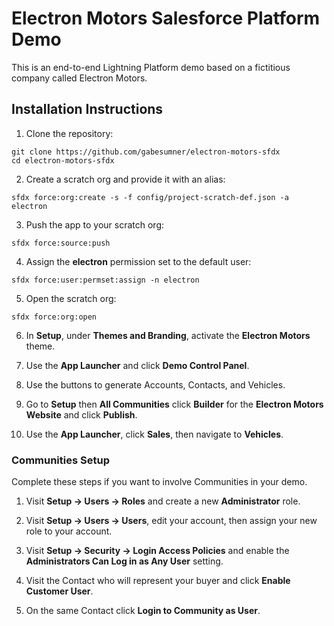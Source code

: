 # Electron Motors Salesforce Platform Demo

This is an end-to-end Lightning Platform demo based on a fictitious company called Electron Motors.

## Installation Instructions

1. Clone the repository:

```
git clone https://github.com/gabesumner/electron-motors-sfdx
cd electron-motors-sfdx
```

2. Create a scratch org and provide it with an alias:

  ```
  sfdx force:org:create -s -f config/project-scratch-def.json -a electron
  ```

3. Push the app to your scratch org:

  ```
  sfdx force:source:push
  ```

4. Assign the **electron** permission set to the default user:

  ```
  sfdx force:user:permset:assign -n electron
  ```

5. Open the scratch org:

  ```
  sfdx force:org:open
  ```

6. In **Setup**, under **Themes and Branding**, activate the **Electron Motors** theme.

7. Use the **App Launcher** and click **Demo Control Panel**.

8. Use the buttons to generate Accounts, Contacts, and Vehicles.

9. Go to **Setup** then **All Communities** click **Builder** for the **Electron Motors Website** and click **Publish**.

10. Use the **App Launcher**, click **Sales**, then navigate to **Vehicles**.

### Communities Setup

Complete these steps if you want to involve Communities in your demo.

1. Visit **Setup -> Users -> Roles** and create a new **Administrator** role.

2. Visit **Setup -> Users -> Users**, edit your account, then assign your new role to your account.

3. Visit **Setup -> Security -> Login Access Policies** and enable the **Administrators Can Log in as Any User** setting.

4. Visit the Contact who will represent your buyer and click **Enable Customer User**.

5. On the same Contact click **Login to Community as User**.

